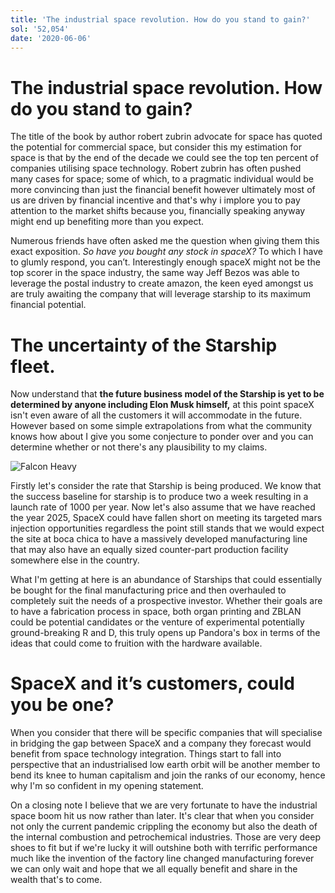 ```yaml
---
title: 'The industrial space revolution. How do you stand to gain?'
sol: '52,054'
date: '2020-06-06'
---
```


# The industrial space revolution. How do you stand to gain?

The title of the book by author robert zubrin advocate for space has quoted the potential for commercial space, but consider this my estimation for space is that by the end of the decade we could see the top ten percent of companies utilising space technology. Robert zubrin has often pushed many cases for space; some of which, to a pragmatic individual would be more convincing than just the financial benefit however ultimately most of us are driven by financial incentive and that's why i implore you to pay attention to the market shifts because you, financially speaking anyway might end up benefiting more than you expect.

Numerous friends have often asked me the question when giving them this exact exposition. *So have you bought any stock in spaceX?*  To which I have to glumly respond, you can’t. Interestingly enough spaceX might not be the top scorer in the space industry, the same way Jeff Bezos was able to leverage the postal industry to create amazon, the keen eyed amongst us are truly awaiting the company that will leverage starship to its maximum financial potential.

# The uncertainty of the Starship fleet.

Now understand that **the future business model of the Starship is yet to be determined by anyone including Elon Musk himself,** at this point spaceX isn't even aware of all the customers it will accommodate in the future. However based on some simple extrapolations from what the community knows how about I give you some conjecture to ponder over and you can determine whether or not there's any plausibility to my claims.

![Falcon Heavy](https://images.unsplash.com/photo-1517976487492-5750f3195933?ixlib=rb-1.2.1&ixid=eyJhcHBfaWQiOjEyMDd9&auto=format&fit=crop&w=1350&q=80)

Firstly let's consider the rate that Starship is being produced. We know that the success baseline for starship is to produce two a week resulting in a launch rate of 1000 per year. Now let's also assume that we have reached the year 2025, SpaceX could have fallen short on meeting its targeted mars injection opportunities regardless the point still stands that we would expect the site at boca chica to have a massively developed manufacturing line that may also have an equally sized counter-part production facility somewhere else in the country.

What I'm getting at here is an abundance of Starships that could essentially be bought for the final manufacturing price and then overhauled to completely suit the needs of a prospective investor. Whether their goals are to have a fabrication process in space, both organ printing and ZBLAN could be potential candidates or the venture of experimental potentially ground-breaking R and D, this truly opens up Pandora's box in terms of the ideas that could come to fruition with the hardware available.

# SpaceX and it’s customers, could you be one?

When you consider that there will be specific companies that will specialise in bridging the gap between SpaceX and a company they forecast would benefit from space technology integration. Things start to fall into perspective that an industrialised low earth orbit will be another member to bend its knee to human capitalism and join the ranks of our economy, hence why I'm so confident in my opening statement.

On a closing note I believe that we are very fortunate to have the industrial space boom hit us now rather than later. It's clear that when you consider not only the current pandemic crippling the economy but also the death of the internal combustion and petrochemical industries. Those are very deep shoes to fit but if we're lucky it will outshine both with terrific performance much like the invention of the factory line changed manufacturing forever we can only wait and hope that we all equally benefit and share in the wealth that's to come.

